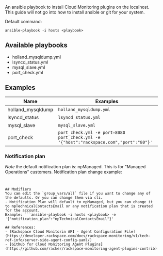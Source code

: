 An ansible playbook to install Cloud Monitoring plugins on the localhost.   This guide will not go into how to install ansible or git for your system.

Default command:

```ansible-playbook -i hosts <playbook>```

## Available playbooks 
- holland_mysqldump.yml
- lsyncd_status.yml
- mysql_slave.yml
- port_check.yml

## Examples
| Name | Examples
| ---------- | -------- |
| holland_mysqldump | `holland_mysqldump.yml`
| lsyncd_status | `lsyncd_status.yml` 
| mysql_slave | `mysql_slave.yml`
| port_check | `port_check.yml -e port=8080` <br> `port_check.yml -e '{"host":"rackspace.com","port":"80"}'`

### Notification plan
*Note* the default notification plan is: npManaged. This is for "Managed Operations" customers. Notification plan change example:

```ansible-playbook -i hosts <playbook> -e '{"notification_plan":"npTechnicalContactsEmail"}'


## Modifiers
You can edit the `group_vars/all` file if you want to change any of the defaults. Or you can change them via cli.
- Notification Plan will default to npManaged, but you can change it to npTechnicalContactsEmail or any notification plan that is created for the account.
Example: ```ansible-playbook -i hosts <playbook> -e '{"notification_plan":"npTechnicalContactsEmail"}'  

## References:
- [Rackspace Cloud Monitorin API - Agent Configuration File](https://developer.rackspace.com/docs/rackspace-monitoring/v1/tech-ref-info/server-side-agent-config-yaml/)
- [Github for Cloud Monitoring Agent Plugins](https://github.com/racker/rackspace-monitoring-agent-plugins-contrib)
